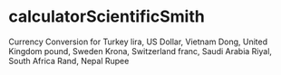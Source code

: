# calculatorScientificSmith
Currency Conversion for Turkey lira, US Dollar, Vietnam Dong, United Kingdom pound, Sweden Krona, Switzerland franc, Saudi Arabia Riyal, South Africa Rand, Nepal Rupee
